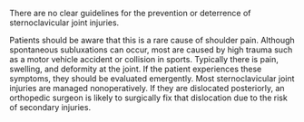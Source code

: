 There are no clear guidelines for the prevention or deterrence of sternoclavicular joint injuries.

Patients should be aware that this is a rare cause of shoulder pain. Although spontaneous subluxations can occur, most are caused by high trauma such as a motor vehicle accident or collision in sports. Typically there is pain, swelling, and deformity at the joint. If the patient experiences these symptoms, they should be evaluated emergently. Most sternoclavicular joint injuries are managed nonoperatively. If they are dislocated posteriorly, an orthopedic surgeon is likely to surgically fix that dislocation due to the risk of secondary injuries.